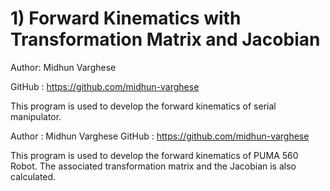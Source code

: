 # 1) Forward Kinematics with Transformation Matrix and Jacobian
Author: Midhun Varghese  

GitHub : https://github.com/midhun-varghese  

  

This program is used to develop the forward kinematics of serial manipulator. 



Author : Midhun Varghese
GitHub : https://github.com/midhun-varghese  

This program is used to develop the forward kinematics of PUMA 560 Robot. The associated transformation matrix and the Jacobian is also calculated.
